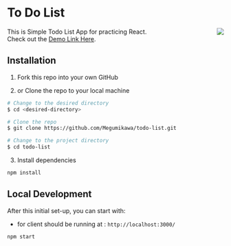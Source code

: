 # To Do List

<img align="right" src="https://user-images.githubusercontent.com/55644602/144762069-bc668ada-6475-420e-8da0-ba1e7c6f7343.gif">

This is Simple Todo List App for practicing React.<br>
Check out the [Demo Link Here](https://todo-list-react-app-practice.herokuapp.com/).


## Installation

1. Fork this repo into your own GitHub 

2. or Clone the repo to your local machine

```bash
# Change to the desired directory
$ cd <desired-directory>

# Clone the repo
$ git clone https://github.com/Megumikawa/todo-list.git

# Change to the project directory
$ cd todo-list
```

3. Install dependencies

```bash
npm install
```

## Local Development

After this initial set-up, you can start with:
- for client should be running at : `http://localhost:3000/`

```bash
npm start
```